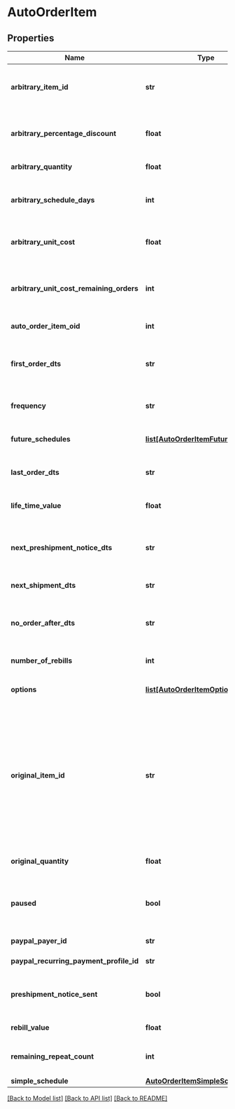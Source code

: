 # AutoOrderItem

## Properties
Name | Type | Description | Notes
------------ | ------------- | ------------- | -------------
**arbitrary_item_id** | **str** | Arbitrary item id that should be rebilled instead of the normal schedule | [optional] 
**arbitrary_percentage_discount** | **float** | An arbitrary percentage discount to provide on future rebills | [optional] 
**arbitrary_quantity** | **float** | Arbitrary quantity to rebill | [optional] 
**arbitrary_schedule_days** | **int** | The number of days to rebill if the frequency is set to an arbitrary number of days | [optional] 
**arbitrary_unit_cost** | **float** | Arbitrary unit cost that rebills of this item should occur at | [optional] 
**arbitrary_unit_cost_remaining_orders** | **int** | The number of rebills to give the arbitrary unit cost on before reverting to normal pricing. | [optional] 
**auto_order_item_oid** | **int** | Primary key of AutoOrderItem | [optional] 
**first_order_dts** | **str** | Date/time of the first order of this item.  Null if item added to auto order and has not been rebilled yet. | [optional] 
**frequency** | **str** | Frequency of the rebill if not a fixed schedule | [optional] 
**future_schedules** | [**list[AutoOrderItemFutureSchedule]**](AutoOrderItemFutureSchedule.md) | The future rebill schedule for this item up to the next ten rebills | [optional] 
**last_order_dts** | **str** | Date/time of the last order of this item | [optional] 
**life_time_value** | **float** | The life time value of this item including the original purchase | [optional] 
**next_preshipment_notice_dts** | **str** | The date/time of when the next pre-shipment notice should be sent | [optional] 
**next_shipment_dts** | **str** | Date/time that this item is scheduled to rebill | [optional] 
**no_order_after_dts** | **str** | Date/time after which no additional rebills of this item should occur | [optional] 
**number_of_rebills** | **int** | The number of times this item has rebilled | [optional] 
**options** | [**list[AutoOrderItemOption]**](AutoOrderItemOption.md) | Options associated with this item | [optional] 
**original_item_id** | **str** | The original item id purchased.  This item controls scheduling.  If you wish to modify a schedule, for example, from monthly to yearly, change this item from your monthly item to your yearly item, and then change the next_shipment_dts to your desired date. | [optional] 
**original_quantity** | **float** | The original quantity purchased | [optional] 
**paused** | **bool** | True if paused.  This field is an object instead of a primitive for backwards compatibility. | [optional] 
**paypal_payer_id** | **str** | The PayPal Payer ID tied to this item | [optional] 
**paypal_recurring_payment_profile_id** | **str** | The PayPal Profile ID tied to this item | [optional] 
**preshipment_notice_sent** | **bool** | True if the preshipment notice associated with the next rebill has been sent | [optional] 
**rebill_value** | **float** | The value of the rebills of this item | [optional] 
**remaining_repeat_count** | **int** | The number of rebills remaining before this item is complete | [optional] 
**simple_schedule** | [**AutoOrderItemSimpleSchedule**](AutoOrderItemSimpleSchedule.md) |  | [optional] 

[[Back to Model list]](../README.md#documentation-for-models) [[Back to API list]](../README.md#documentation-for-api-endpoints) [[Back to README]](../README.md)


